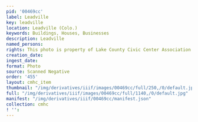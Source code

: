 ```yaml
---
pid: '00469cc'
label: Leadville
key: leadville
location: Leadville (Colo.)
keywords: Buildings, Houses, Businesses
description: Leadville
named_persons: 
rights: This photo is property of Lake County Civic Center Association.
creation_date: 
ingest_date: 
format: Photo
source: Scanned Negative
order: '455'
layout: cmhc_item
thumbnail: "/img/derivatives/iiif/images/00469cc/full/250,/0/default.jpg"
full: "/img/derivatives/iiif/images/00469cc/full/1140,/0/default.jpg"
manifest: "/img/derivatives/iiif/00469cc/manifest.json"
collection: cmhc
! '': 
---
```

